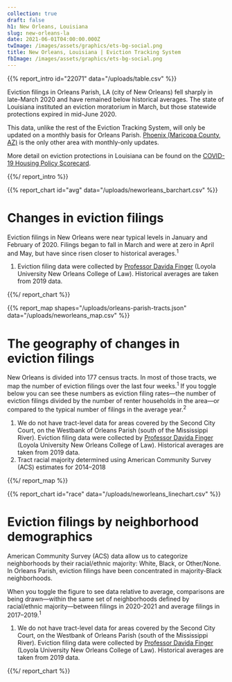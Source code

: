 ```yaml
---
collection: true
draft: false
h1: New Orleans, Louisiana
slug: new-orleans-la
date: 2021-06-01T04:00:00.000Z
twImage: /images/assets/graphics/ets-bg-social.png
title: New Orleans, Louisiana | Eviction Tracking System
fbImage: /images/assets/graphics/ets-bg-social.png
---
```


{{% report_intro id="22071" data="/uploads/table.csv" %}}







Eviction filings in Orleans Parish, LA (city of New Orleans) fell sharply in late-March 2020 and have remained below historical averages. The state of Louisiana instituted an eviction moratorium in March, but those statewide protections expired in mid-June 2020.

This data, unlike the rest of the Eviction Tracking System, will only be updated on a monthly basis for Orleans Parish. [Phoenix (Maricopa County, AZ)](https://evictionlab.org/eviction-tracking/phoenix-az/) is the only other area with monthly-only updates. 

More detail on eviction protections in Louisiana can be found on the [COVID-19 Housing Policy Scorecard](https://evictionlab.org/covid-policy-scorecard/la/).







{{%/ report_intro %}}



{{% report_chart id="avg" data="/uploads/neworleans_barchart.csv" %}}

# Changes in eviction filings

Eviction filings in New Orleans were near typical levels in January and February of 2020. Filings began to fall in March and were at zero in April and May, but have since risen closer to historical averages.<sup>1</sup>

1. Eviction filing data were collected by [Professor Davida Finger](https://law.loyno.edu/academics/faculty-and-staff-directory/davida-finger) (Loyola University New Orleans College of Law). Historical averages are taken from 2019 data.

{{%/ report_chart %}}



{{% report_map shapes="/uploads/orleans-parish-tracts.json" data="/uploads/neworleans_map.csv" %}}

# The geography of changes in eviction filings

New Orleans is divided into 177 census tracts. In most of those tracts, we map the number of eviction filings over the last four weeks.<sup>1</sup> If you toggle below you can see these numbers as eviction filing rates—the number of eviction filings divided by the number of renter households in the area—or compared to the typical number of filings in the average year.<sup>2</sup>

1. We do not have tract-level data for areas covered by the Second City Court, on the Westbank of Orleans Parish (south of the Mississippi River). Eviction filing data were collected by [Professor Davida Finger](https://law.loyno.edu/academics/faculty-and-staff-directory/davida-finger) (Loyola University New Orleans College of Law). Historical averages are taken from 2019 data. 
2. Tract racial majority determined using American Community Survey (ACS) estimates for 2014–2018

{{%/ report_map %}}



{{% report_chart id="race" data="/uploads/neworleans_linechart.csv" %}}

# Eviction filings by neighborhood demographics

American Community Survey (ACS) data allow us to categorize neighborhoods by their racial/ethnic majority: White, Black, or Other/None. In Orleans Parish, eviction filings have been concentrated in majority-Black neighborhoods. 

When you toggle the figure to see data relative to average, comparisons are being drawn—within the same set of neighborhoods defined by racial/ethnic majority—between filings in 2020-2021 and average filings in 2017–2019.<sup>1</sup>

1. We do not have tract-level data for areas covered by the Second City Court, on the Westbank of Orleans Parish (south of the Mississippi River). Eviction filing data were collected by [Professor Davida Finger](https://law.loyno.edu/academics/faculty-and-staff-directory/davida-finger) (Loyola University New Orleans College of Law). Historical averages are taken from 2019 data.

{{%/ report_chart %}}